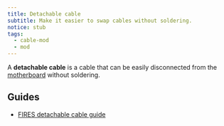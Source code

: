 ```yaml
---
title: Detachable cable
subtitle: Make it easier to swap cables without soldering.
notice: stub
tags:
  - cable-mod
  - mod
---
```


A **detachable cable** is a cable that can be easily disconnected from the [motherboard](/motherboard) without soldering.

## Guides

- [FIRES detachable cable guide](https://imgur.com/a/gcc-unpluggable-cable-mod-tutorial-A6i0fOd)
